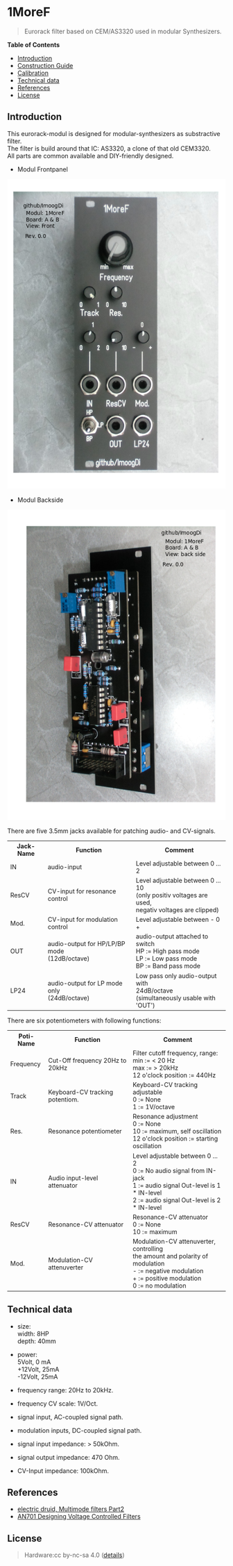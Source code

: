 #  1MoreF
> Eurorack filter based on CEM/AS3320 used in modular Synthesizers.

**Table of Contents**

- [Introduction](#intro)
- [Construction Guide](./doc/constructionguide.md)
- [Calibration](./doc/calibration.md)
- [Technical data](#technical-data)
- [References](#references)
- [License](#license)

## Introduction<a name="intro"></a>

This eurorack-modul is designed for modular-synthesizers as substractive filter.  
The filter is build around that IC: AS3320, a clone of that old CEM3320.  
All parts are common available and DIY-friendly designed.

- Modul Frontpanel

![Modul: 1MoreF Front](./doc/pictures/1MoreF_Modul.png)

- Modul Backside

![Modul: 1MoreF Backside](./doc/pictures/1MoreF_ModulBackKomlete.png)

There are five 3.5mm jacks available for patching audio- and CV-signals.  

<table>
<tr>
    <th>Jack-Name</th>
    <th>Function</th>
    <th>Comment</th>
</tr>
<tr>
    <td>IN</td>
    <td>audio-input</td>
    <td>Level adjustable between 0 ...  2</td>
</tr>
<tr>
    <td>ResCV</td>
    <td>CV-input for resonance control</td>
    <td>Level adjustable between 0 ... 10<br>(only positiv voltages are used,<br>negativ voltages are clipped)</td>
</tr>
<tr>
    <td>Mod.</td>
    <td>CV-input for modulation control</td>
    <td>Level adjustable between -  0  +</td>
</tr>
<tr>
    <td>OUT</td>
    <td>audio-output for HP/LP/BP mode<br>(12dB/octave)</td>
    <td>audio-output attached to switch<br> HP := High pass mode<br> LP := Low pass mode<br> BP := Band pass mode</td>
</tr>
<tr>
    <td>LP24</td>
    <td>audio-output for LP mode only<br>(24dB/octave)</td>
    <td>Low pass only audio-output with<br>24dB/octave<br>(simultaneously usable with 'OUT')</td>
</tr>
</table>


There are six potentiometers with following functions:  

<table>
<tr>
    <th>Poti-Name</th>
    <th>Function</th>
    <th>Comment</th>
</tr>
<tr>
    <td>Frequency</td>
    <td>Cut-Off frequency 20Hz to 20kHz</td>
    <td>Filter cutoff frequency, range:<br>min := &#60; 20 Hz<br>max := > 20kHz<br>12 o'clock position := 440Hz</td>
</tr>
<tr>
    <td>Track</td>
    <td>Keyboard-CV tracking potentiom.</td>
    <td>Keyboard-CV tracking adjustable<br>0 := None<br>1 := 1V/octave</td>
</tr>
<tr>
    <td>Res.</td>
    <td>Resonance potentiometer</td>
    <td>Resonance adjustment<br>0 := None<br>10 := maximum, self oscillation<br>12 o'clock position := starting oscillation</td>
</tr>
<tr>
    <td>IN</td>
    <td>Audio input-level attenuator</td>
    <td>Level adjustable between 0 ... 2<br>0 := No audio signal from IN-jack<br>1 := audio signal Out-level is 1 * IN-level<br>2 := audio signal Out-level is 2 * IN-level</td>
</tr>
<tr>
    <td>ResCV</td>
    <td>Resonance-CV attenuator</td>
    <td>Resonance-CV attenuator<br>0 := None<br>10 := maximum</td>
</tr>
<tr>
    <td>Mod.</td>
    <td>Modulation-CV attenuverter</td>
    <td>Modulation-CV attenuverter, controlling<br>the amount and polarity of modulation<br>- := negative modulation<br>+ := positive modulation<br>0 := no modulation</td>
</tr>
</table>


## Technical data<a name="technical-data"></a>

- size:  
  width: 8HP  
  depth: 40mm

- power:  
    5Volt, 0 mA  
  +12Volt, 25mA  
  -12Volt, 25mA  

- frequency range: 20Hz to 20kHz.
- frequency CV scale: 1V/Oct.
- signal input, AC-coupled signal path.
- modulation inputs, DC-coupled signal path.
- signal input impedance: > 50kOhm.
- signal output impedance: 470 Ohm.
- CV-Input impedance: 100kOhm.

## References<a name="references"></a>

* [electric druid, Multimode filters Part2](https://electricdruid.net/multimode-filters-part-2-pole-mixing-filters/)
* [AN701 Designing Voltage Controlled Filters](http://www.soundsemiconductor.com/downloads/AN701.pdf)

## License<a name="license"></a>
> Hardware:cc by-nc-sa 4.0  ([details](https://creativecommons.org/licenses/by-nc-sa/4.0/))

